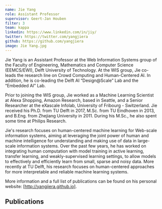 ```yaml
---
name: Jie Yang
role: Assistant Professor
supervisor: Geert-Jan Houben
filter: 3
team: kappa
linkedin: https://www.linkedin.com/in/jiy/
twitter: https://twitter.com/yangjiera
github: https://github.com/yangjiera
image: Jie Yang.jpg
---
```


Jie Yang is an Assistant Professor at the Web Information Systems group of the Faculty of Engineering, Mathematics and Computer Science (EEMCS/EWI), 
Delft University of Technology. At the WIS group, Jie co-leads the research line on Crowd Computing and Human-Centered AI. In addition, he is co-leading the Delft AI “Design@Scale” Lab and the “Embedded AI” Lab. 

Prior to joining the WIS group, Jie worked as a Machine Learning Scientist at Alexa Shopping, Amazon Research, based in Seattle, and 
a Senior Researcher at the eXascale Infolab, University of Fribourg - Switzerland. Jie received his Ph.D. from TU Delft in 2017, M.Sc. from TU Eindhoven in 2013, and B.Eng. from Zhejiang University in 2011. During his M.Sc., he also spent some time at Philips Research.

Jie's research focuses on human-centered machine learning for Web-scale information systems, aiming at leveraging the joint power of human and machine intelligence 
for understanding and making use of data in large-scale information systems. Over the past few years, he has worked on integrating human computation with model training in active learning, transfer learning, and weakly-supervised learning settings, to allow models to effectively and efficiently learn from small, sparse and noisy data. More recently at TU Delft, his research focuses on human-centered approaches for more interpretable and reliable machine learning systems.

More information and a full list of publications can be found on his personal website: [http://yangjiera.github.io].

## Publications

